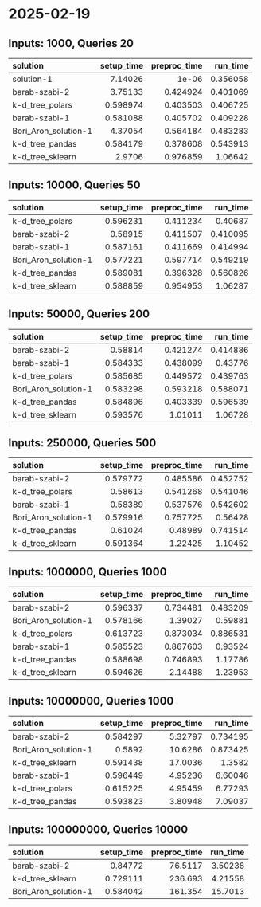 # 2025-02-19

## Inputs: 1000, Queries 20

| solution             |   setup_time |   preproc_time |   run_time |
|:---------------------|-------------:|---------------:|-----------:|
| solution-1           |     7.14026  |       1e-06    |   0.356058 |
| barab-szabi-2        |     3.75133  |       0.424924 |   0.401069 |
| k-d_tree_polars      |     0.598974 |       0.403503 |   0.406725 |
| barab-szabi-1        |     0.581088 |       0.405702 |   0.409228 |
| Bori_Aron_solution-1 |     4.37054  |       0.564184 |   0.483283 |
| k-d_tree_pandas      |     0.584179 |       0.378608 |   0.543913 |
| k-d_tree_sklearn     |     2.9706   |       0.976859 |   1.06642  |

## Inputs: 10000, Queries 50

| solution             |   setup_time |   preproc_time |   run_time |
|:---------------------|-------------:|---------------:|-----------:|
| k-d_tree_polars      |     0.596231 |       0.411234 |   0.40687  |
| barab-szabi-2        |     0.58915  |       0.411507 |   0.410095 |
| barab-szabi-1        |     0.587161 |       0.411669 |   0.414994 |
| Bori_Aron_solution-1 |     0.577221 |       0.597714 |   0.549219 |
| k-d_tree_pandas      |     0.589081 |       0.396328 |   0.560826 |
| k-d_tree_sklearn     |     0.588859 |       0.954953 |   1.06287  |

## Inputs: 50000, Queries 200

| solution             |   setup_time |   preproc_time |   run_time |
|:---------------------|-------------:|---------------:|-----------:|
| barab-szabi-2        |     0.58814  |       0.421274 |   0.414886 |
| barab-szabi-1        |     0.584333 |       0.438099 |   0.43776  |
| k-d_tree_polars      |     0.585685 |       0.449572 |   0.439763 |
| Bori_Aron_solution-1 |     0.583298 |       0.593218 |   0.588071 |
| k-d_tree_pandas      |     0.584896 |       0.403339 |   0.596539 |
| k-d_tree_sklearn     |     0.593576 |       1.01011  |   1.06728  |

## Inputs: 250000, Queries 500

| solution             |   setup_time |   preproc_time |   run_time |
|:---------------------|-------------:|---------------:|-----------:|
| barab-szabi-2        |     0.579772 |       0.485586 |   0.452752 |
| k-d_tree_polars      |     0.58613  |       0.541268 |   0.541046 |
| barab-szabi-1        |     0.58389  |       0.537576 |   0.542602 |
| Bori_Aron_solution-1 |     0.579916 |       0.757725 |   0.56428  |
| k-d_tree_pandas      |     0.61024  |       0.48989  |   0.741514 |
| k-d_tree_sklearn     |     0.591364 |       1.22425  |   1.10452  |

## Inputs: 1000000, Queries 1000

| solution             |   setup_time |   preproc_time |   run_time |
|:---------------------|-------------:|---------------:|-----------:|
| barab-szabi-2        |     0.596337 |       0.734481 |   0.483209 |
| Bori_Aron_solution-1 |     0.578166 |       1.39027  |   0.59881  |
| k-d_tree_polars      |     0.613723 |       0.873034 |   0.886531 |
| barab-szabi-1        |     0.585523 |       0.867603 |   0.93524  |
| k-d_tree_pandas      |     0.588698 |       0.746893 |   1.17786  |
| k-d_tree_sklearn     |     0.594626 |       2.14488  |   1.23953  |

## Inputs: 10000000, Queries 1000

| solution             |   setup_time |   preproc_time |   run_time |
|:---------------------|-------------:|---------------:|-----------:|
| barab-szabi-2        |     0.584297 |        5.32797 |   0.734195 |
| Bori_Aron_solution-1 |     0.5892   |       10.6286  |   0.873425 |
| k-d_tree_sklearn     |     0.591438 |       17.0036  |   1.3582   |
| barab-szabi-1        |     0.596449 |        4.95236 |   6.60046  |
| k-d_tree_polars      |     0.615225 |        4.95459 |   6.77293  |
| k-d_tree_pandas      |     0.593823 |        3.80948 |   7.09037  |

## Inputs: 100000000, Queries 10000

| solution             |   setup_time |   preproc_time |   run_time |
|:---------------------|-------------:|---------------:|-----------:|
| barab-szabi-2        |     0.84772  |        76.5117 |    3.50238 |
| k-d_tree_sklearn     |     0.729111 |       236.693  |    4.21558 |
| Bori_Aron_solution-1 |     0.584042 |       161.354  |   15.7013  |